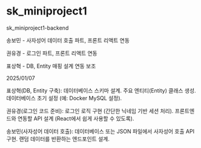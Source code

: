 # sk_miniproject1
sk_miniproject1-backend

송보민 - 사자성어 데이터 호출 파트, 프론트 리액트 연동

권유경 - 로그인 파트, 프론트 리액트 연동

표상혁 - DB, Entity 매핑 설계 연동 보조

 2025/01/07 

 표상혁(DB, Entity 구축):
  데이터베이스 스키마 설계.
  주요 엔티티(Entity) 클래스 생성.
  데이터베이스 초기 설정 (예: Docker MySQL 설정).

 권유경(로그인 코드 준비):
  로그인 로직 구현 (간단한 닉네임 기반 세션 처리).
  프론트엔드와 연동할 API 설계 (React에서 쉽게 사용할 수 있도록).
 
 송보민(사자성어 데이터 호출):
  데이터베이스 또는 JSON 파일에서 사자성어 호출 API 구현.
  랜덤 데이터를 반환하는 엔드포인트 설계.